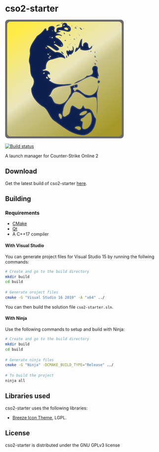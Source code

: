 # cso2-starter

![cso2-stater logo](./resources/starter.svg)

[![Build status](https://ci.appveyor.com/api/projects/status/voewv05x5ate6yoj/branch/master?svg=true)](https://ci.appveyor.com/project/L-Leite/cso2-starter/branch/master)

A launch manager for Counter-Strike Online 2

## Download 
Get the latest build of cso2-starter [here](https://github.com/L-Leite/cso2-starter/releases/latest).

## Building

### Requirements
- [CMake](https://cmake.org/download/)
- [Qt](https://www.qt.io/download)
- A C++17 compiler

#### With Visual Studio

You can generate project files for Visual Studio 15 by running the follwing commands:

```sh
# Create and go to the build directory
mkdir build
cd build

# Generate oroject files
cmake -G "Visual Studio 16 2019" -A "x64" ../
```

You can then build the solution file `cso2-starter.sln`.

#### With Ninja

Use the following commands to setup and build with Ninja:

```sh
# Create and go to the build directory
mkdir build
cd build

# Generate ninja files
cmake -G "Ninja" -DCMAKE_BUILD_TYPE="Release" ../

# To build the project
ninja all
```

## Libraries used

cso2-starter uses the following libraries:

- [Breeze Icon Theme](https://cgit.kde.org/breeze-icons.git/), LGPL.

## License

cso2-starter is distributed under the GNU GPLv3 license

